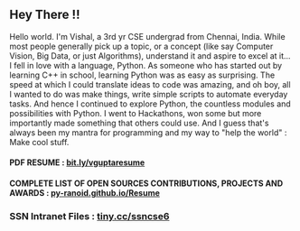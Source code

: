 ## Hey There !!

Hello world. I'm Vishal, a 3rd yr CSE undergrad from Chennai, India. While most people generally pick up a topic, or a concept (like say Computer Vision, Big Data, or just Algorithms), understand it and aspire to excel at it... I fell in love with a language, Python. As someone who has started out by learning C++ in school, learning Python was as easy as surprising. The speed at which I could translate ideas to code was amazing, and oh boy, all I wanted to do was make things, write simple scripts to automate everyday tasks. And hence I continued to explore Python, the countless modules and possibilities with Python. I went to Hackathons, won some but more importantly made something that others could use. And I guess that's always been my mantra for programming and my way to "help the world" : Make cool stuff.

#### PDF RESUME : [bit.ly/vguptaresume](http://bit.ly/vguptaresume)
#### COMPLETE LIST OF OPEN SOURCES CONTRIBUTIONS, PROJECTS AND AWARDS : [py-ranoid.github.io/Resume](http://py-ranoid.github.io/Resume)
### SSN Intranet Files : [tiny.cc/ssncse6](http://tiny.cc/ssncse6)
